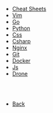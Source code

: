 * [Cheat Sheets]()
* [Vim](vim.md)
* [Go](go.md)
* [Python](python.md)
* [Css](css.md)
* [Csharp](csharp.md)
* [Nginx](nginx.md)
* [Git](git.md)
* [Docker](docker.md)
* [Js](js.md)
* [Drone](drone.md)

<br><br>

* [Back](../)

